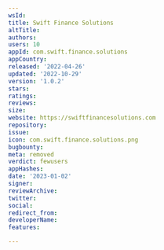 ```yaml
---
wsId: 
title: Swift Finance Solutions
altTitle: 
authors: 
users: 10
appId: com.swift.finance.solutions
appCountry: 
released: '2022-04-26'
updated: '2022-10-29'
version: '1.0.2'
stars: 
ratings: 
reviews: 
size: 
website: https://swiftfinancesolutions.com
repository: 
issue: 
icon: com.swift.finance.solutions.png
bugbounty: 
meta: removed
verdict: fewusers
appHashes: 
date: '2023-01-02'
signer: 
reviewArchive: 
twitter: 
social: 
redirect_from: 
developerName: 
features: 

---
```


